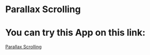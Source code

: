 # Parallax Scrolling

# You can try this App on this link:

[Parallax Scrolling](https://p-attila.github.io/Parallax-Scrolling/)
